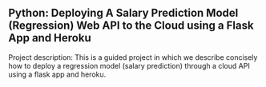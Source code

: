 ## Python: Deploying A Salary Prediction Model (Regression) Web API to the Cloud using a Flask App and Heroku
Project description:
            This is a guided project in which we describe concisely how to deploy a regression model (salary prediction) through a cloud API using a flask app and heroku.
            
            
